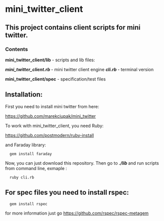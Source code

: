 # mini_twitter_client

## This project contains client scripts for mini twitter.

### **Contents**

 **mini_twitter_client/lib**  - scripts and lib files:

**<em> mini_twitter_client.rb </em>**  - mini twitter client engine
 **<em> cli.rb </em>**  - terminal version

 **mini_twitter_client/spec**  - specification/test files

## Installation:

First you need to install mini twitter from here:

https://github.com/marekciupak/mini_twitter


To work with mini_twitter_client, you need Ruby:

https://github.com/postmodern/ruby-install

and Faraday library:

      gem install faraday

Now, you can just download this repository.
Then go to **<em> ./lib </em>** and run scripts from command line,  exmaple :

      ruby cli.rb


## For spec files you need to install rspec:

      gem install rspec

for more information just go https://github.com/rspec/rspec-metagem

